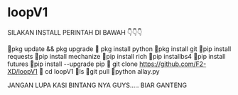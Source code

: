 # loopV1
SILAKAN INSTALL PERINTAH DI BAWAH 👇👇👇


🎀pkg update && pkg upgrade
🎀 pkg install python
🎀pkg install git
🎀pip install requests 
🎀pip install mechanize
🎀pip install rich 
🎀pip installbs4 
🎀pip install futures
🎀pip install --upgrade pip
🎀 git clone https://github.com/F2-XD/loopV1
🎀 cd loopV1
🎀ls
🎀git pull
🎀python allay.py




JANGAN LUPA KASI BINTANG NYA GUYS..... 
BIAR GANTENG
